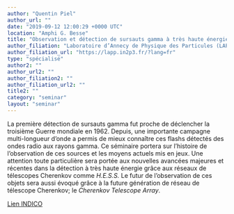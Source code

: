 ```yaml
---
author: "Quentin Piel"
author_url: ""
date: "2019-09-12 12:00:29 +0000 UTC"
location: "Amphi G. Besse"
title: "Observation et détection de sursauts gamma à très haute énergie"
author_filiation: "Laboratoire d’Annecy de Physique des Particules (LAPP)"
author_filiation_url: "https://lapp.in2p3.fr/?lang=fr"
type: "spécialisé"
author2: ""
author_url2: ""
author_filiation2: ""
author_filiation_url2: ""
title2: ""
category: "seminar" 
layout: "seminar"
---
```

La première détection de sursauts gamma fut proche de déclencher la troisième Guerre mondiale en 1962. Depuis, une importante campagne multi-longueur d’onde a permis de mieux connaître ces flashs détectés des ondes radio aux rayons gamma. Ce séminaire portera sur l’histoire de l’observation de ces sources et les moyens actuels mis en jeux. Une attention toute particulière sera portée aux nouvelles avancées majeures et récentes dans la détection à très haute énergie grâce aux réseaux de télescopes Cherenkov comme _H.E.S.S._ Le futur de l’observation de ces objets sera aussi évoqué grâce à la future génération de réseau de télescope Cherenkov; le _Cherenkov Telescope Array_.

[Lien INDICO](https://indico.in2p3.fr/event/19408/)
